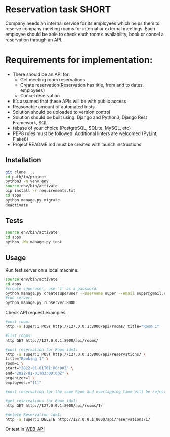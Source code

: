 # Reservation task SHORT

Company needs an internal service for its employees which helps them to reserve company
meeting rooms for internal or external meetings. Each employee should be able to check each
room’s availability, book or cancel a reservation through an API.

# Requirements for implementation:
* There should be an API for:
    * Get meeting room reservations
    * Create reservation(Reservation has title, from and to dates, employees)
    * Cancel reservation
* It’s assumed that these APIs will be with public access
* Reasonable amount of automated tests
* Solution should be uploaded to version control
* Solution should be built using: Django and Python3, Django Rest Framework, SQL
* tabase of your choice (PostgreSQL, SQLite, MySQL, etc)
* PEP8 rules must be followed. Additional linters are welcomed (PyLint, Flake8)
* Project README.md must be created with launch instructions

## Installation


```bash
git clone ...
cd path/to/project
python3 -m venv env
source env/bin/activate
pip install -r requirements.txt
cd apps
python manage.py migrate
deactivate
```

## Tests

```bash
source env/bin/activate
cd apps
python -Wa manage.py test
```

## Usage
Run test server on a local machine:

```bash
source env/bin/activate
cd apps
#create superuser, use '1' as a password:
python manage.py createsuperuser --username super --email super@gmail.com
#run server:
python manage.py runserver 8000
```

Check API request examples:

```bash
#post room:
http -a super:1 POST http://127.0.0.1:8000/api/rooms/ title="Room 1"

#list rooms:
http GET http://127.0.0.1:8000/api/rooms/

#post reservation for Room id=1:
http -a super:1 POST http://127.0.0.1:8000/api/reservations/ \
title="Booking 1" \
room=1 \
start="2022-01-01T01:00:00Z" \
end="2022-01-01T02:00:00Z" \
organizer=1 \
employees:="[1]"

#post reservation for the same Room and overlapping time will be rejected

#get reservations for Room id=1:
http GET http://127.0.0.1:8000/api/rooms/1/

#delete Reservation id=1:
http -a super:1 DELETE http://127.0.0.1:8000/api/reservations/1/

```

Or test in [WEB-API](http://localhost:8000/api)
